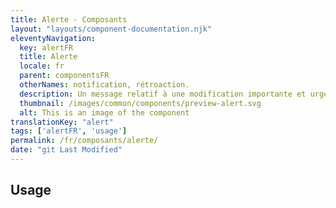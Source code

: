 ```yaml
---
title: Alerte - Composants
layout: "layouts/component-documentation.njk"
eleventyNavigation:
  key: alertFR
  title: Alerte
  locale: fr
  parent: componentsFR
  otherNames: notification, rétroaction.
  description: Un message relatif à une modification importante et urgente.
  thumbnail: /images/common/components/preview-alert.svg
  alt: This is an image of the component
translationKey: "alert"
tags: ['alertFR', 'usage']
permalink: /fr/composants/alerte/
date: "git Last Modified"
---
```


## Usage